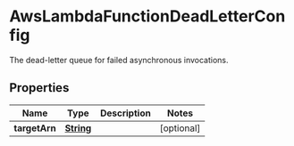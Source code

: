 

# AwsLambdaFunctionDeadLetterConfig

The dead-letter queue for failed asynchronous invocations.

## Properties

| Name | Type | Description | Notes |
|------------ | ------------- | ------------- | -------------|
|**targetArn** | [**String**](String.md) |  |  [optional] |



